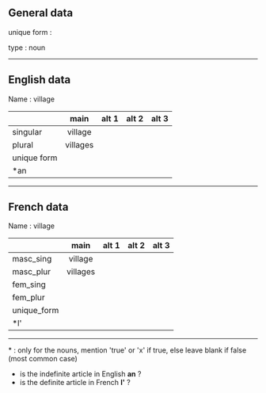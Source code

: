 ## General data

unique form :

type : noun

---

## English data

Name : village

|             |   main   | alt 1 | alt 2 | alt 3 |
| :---------- | :------: | :---: | :---: | ----- |
| singular    | village  |       |       |       |
| plural      | villages |       |       |       |
| unique form |          |       |       |       |
| \*an        |          |       |       |       |

---

## French data

Name : village

|             |   main   | alt 1 | alt 2 | alt 3 |
| :---------- | :------: | :---: | :---: | :---: |
| masc_sing   | village  |       |       |       |
| masc_plur   | villages |       |       |       |
| fem_sing    |          |       |       |       |
| fem_plur    |          |       |       |       |
| unique_form |          |       |       |       |
| \*l'        |          |       |       |       |

---

\* : only for the nouns, mention 'true' or 'x' if true, else leave blank if false (most common case)

- is the indefinite article in English **an** ?
- is the definite article in French **l'** ?
